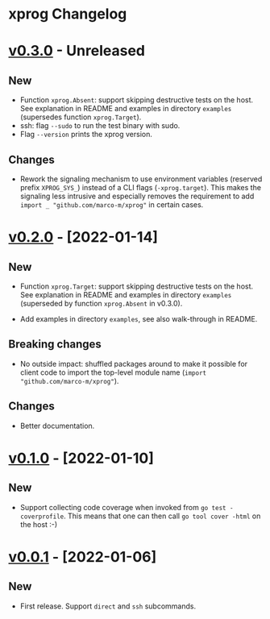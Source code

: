 # xprog Changelog


# [v0.3.0] - Unreleased

## New

- Function `xprog.Absent`: support skipping destructive tests on the host.
  See explanation in README and examples in directory `examples` (supersedes function `xprog.Target`).
- ssh: flag `--sudo` to run the test binary with sudo.
- Flag `--version` prints the xprog version.

## Changes

- Rework the signaling mechanism to use environment variables (reserved prefix `XPROG_SYS_`) instead of a CLI flags (`-xprog.target`).
  This makes the signaling less intrusive and especially removes the requirement to add `import _ "github.com/marco-m/xprog"` in certain cases.


# [v0.2.0] - [2022-01-14]

## New

- Function `xprog.Target`: support skipping destructive tests on the host.
  See explanation in README and examples in directory `examples` (superseded by function `xprog.Absent` in v0.3.0).

- Add examples in directory `examples`, see also walk-through in README.

## Breaking changes

- No outside impact: shuffled packages around to make it possible for client code to import the top-level module name (`import "github.com/marco-m/xprog"`).

## Changes

- Better documentation.


# [v0.1.0] - [2022-01-10]

## New

- Support collecting code coverage when invoked from `go test -coverprofile`. This means that one can then call `go tool cover -html` on the host :-)


# [v0.0.1] - [2022-01-06]

## New

- First release. Support `direct` and `ssh` subcommands.


[v0.0.1]: https://github.com/marco-m/xprog/releases/tag/v0.0.1
[v0.1.0]: https://github.com/marco-m/xprog/releases/tag/v0.1.0
[v0.2.0]: https://github.com/marco-m/xprog/releases/tag/v0.2.0
[v0.3.0]: https://github.com/marco-m/xprog/releases/tag/v0.3.0
